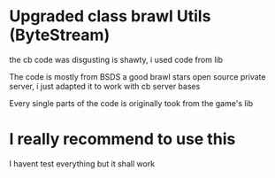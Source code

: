 # Upgraded class brawl Utils (ByteStream)
 the cb code was disgusting is shawty, i used code from lib

The code is mostly from BSDS a good brawl stars open source private server, i just adapted it to work with cb server bases

Every single parts of the code is originally took from the game's lib

# I really recommend to use this

I havent test everything but it shall work